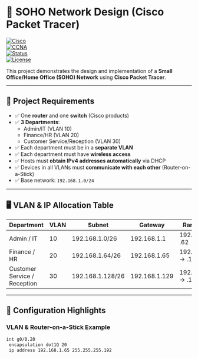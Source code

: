 # 🏢 SOHO Network Design (Cisco Packet Tracer)

[![Cisco](https://img.shields.io/badge/Cisco-PacketTracer-1BA0D7?logo=cisco&logoColor=white)]()  
[![CCNA](https://img.shields.io/badge/CCNA-Networking-1E90FF?logo=cisco&logoColor=white)]()  
[![Status](https://img.shields.io/badge/Status-Completed-brightgreen?style=flat-square)]()  
[![License](https://img.shields.io/badge/License-MIT-yellow.svg)]()  

This project demonstrates the design and implementation of a **Small Office/Home Office (SOHO) Network** using **Cisco Packet Tracer**.  

---

## 📌 Project Requirements

- ✅ One **router** and one **switch** (Cisco products)  
- ✅ **3 Departments**:  
  - Admin/IT (VLAN 10)  
  - Finance/HR (VLAN 20)  
  - Customer Service/Reception (VLAN 30)  
- ✅ Each department must be in a **separate VLAN**  
- ✅ Each department must have **wireless access**  
- ✅ Hosts must **obtain IPv4 addresses automatically** via DHCP  
- ✅ Devices in all VLANs must **communicate with each other** (Router-on-a-Stick)  
- ✅ Base network: `192.168.1.0/24`

---

## 🖥️ VLAN & IP Allocation Table

| Department                   | VLAN | Subnet             | Gateway        | Range of IPs         |
|-------------------------------|------|-------------------|----------------|----------------------|
| Admin / IT                   | 10   | 192.168.1.0/26    | 192.168.1.1    | 192.168.1.2 → .62    |
| Finance / HR                 | 20   | 192.168.1.64/26   | 192.168.1.65   | 192.168.1.66 → .126  |
| Customer Service / Reception | 30   | 192.168.1.128/26  | 192.168.1.129  | 192.168.1.130 → .190 |

---

## 🔧 Configuration Highlights

### VLAN & Router-on-a-Stick Example
```bash
int g0/0.20
 encapsulation dot1Q 20
 ip address 192.168.1.65 255.255.255.192
